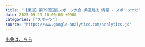 ```yaml
---
title: "【柔道】第79回国民スポーツ大会 柔道競技 情報 - スポーツナビ"
date: 2025-09-29 18:00:00 +0900
categories: ["スポーツ"]
source: "https://www.google-analytics.com/analytics.js"
---
```


[出典はこちら](https://www.google-analytics.com/analytics.js)
